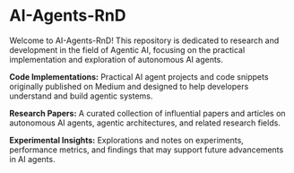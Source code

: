 # AI-Agents-RnD

Welcome to AI-Agents-RnD! This repository is dedicated to research and development in the field of Agentic AI, focusing on the practical implementation and exploration of autonomous AI agents.

**Code Implementations:** Practical AI agent projects and code snippets originally published on Medium and designed to help developers understand and build agentic systems.

**Research Papers:** A curated collection of influential papers and articles on autonomous AI agents, agentic architectures, and related research fields.

**Experimental Insights:** Explorations and notes on experiments, performance metrics, and findings that may support future advancements in AI agents.
